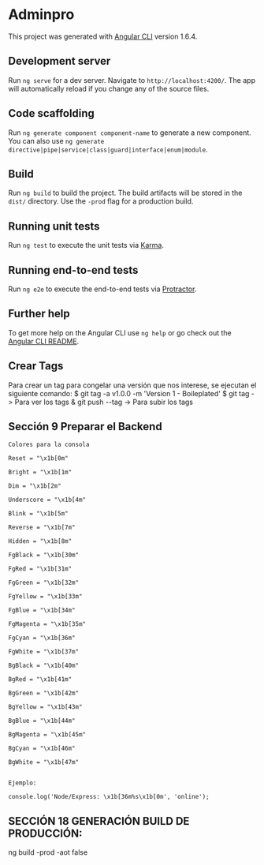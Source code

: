 # Adminpro

This project was generated with [Angular CLI](https://github.com/angular/angular-cli) version 1.6.4.

## Development server

Run `ng serve` for a dev server. Navigate to `http://localhost:4200/`. The app will automatically reload if you change any of the source files.

## Code scaffolding

Run `ng generate component component-name` to generate a new component. You can also use `ng generate directive|pipe|service|class|guard|interface|enum|module`.

## Build

Run `ng build` to build the project. The build artifacts will be stored in the `dist/` directory. Use the `-prod` flag for a production build.

## Running unit tests

Run `ng test` to execute the unit tests via [Karma](https://karma-runner.github.io).

## Running end-to-end tests

Run `ng e2e` to execute the end-to-end tests via [Protractor](http://www.protractortest.org/).

## Further help

To get more help on the Angular CLI use `ng help` or go check out the [Angular CLI README](https://github.com/angular/angular-cli/blob/master/README.md).

## Crear Tags

Para crear un tag para congelar una versión que nos interese, se ejecutan el siguiente comando:
$ git tag -a v1.0.0 -m 'Version 1 - Boileplated'
$ git tag -> Para ver los tags
& git push --tag -> Para subir los tags

## Sección 9 Preparar el Backend
    Colores para la consola

    Reset = "\x1b[0m"

    Bright = "\x1b[1m"

    Dim = "\x1b[2m"

    Underscore = "\x1b[4m"

    Blink = "\x1b[5m"

    Reverse = "\x1b[7m"

    Hidden = "\x1b[8m"

    FgBlack = "\x1b[30m"

    FgRed = "\x1b[31m"

    FgGreen = "\x1b[32m"

    FgYellow = "\x1b[33m"

    FgBlue = "\x1b[34m"

    FgMagenta = "\x1b[35m"

    FgCyan = "\x1b[36m"

    FgWhite = "\x1b[37m"

    BgBlack = "\x1b[40m"

    BgRed = "\x1b[41m"

    BgGreen = "\x1b[42m"

    BgYellow = "\x1b[43m"

    BgBlue = "\x1b[44m"

    BgMagenta = "\x1b[45m"

    BgCyan = "\x1b[46m"

    BgWhite = "\x1b[47m"


    Ejemplo:

    console.log('Node/Express: \x1b[36m%s\x1b[0m', 'online'); 

## SECCIÓN 18 GENERACIÓN BUILD DE PRODUCCIÓN:
ng build -prod -aot false